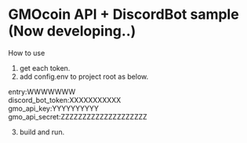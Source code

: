 # GMOcoin API + DiscordBot sample (Now developing..)

How to use
1. get each token.
2. add config.env to project root as below.

entry:WWWWWWW  
discord_bot_token:XXXXXXXXXXX    
gmo_api_key:YYYYYYYYYY   
gmo_api_secret:ZZZZZZZZZZZZZZZZZZZZ

3. build and run.
 

